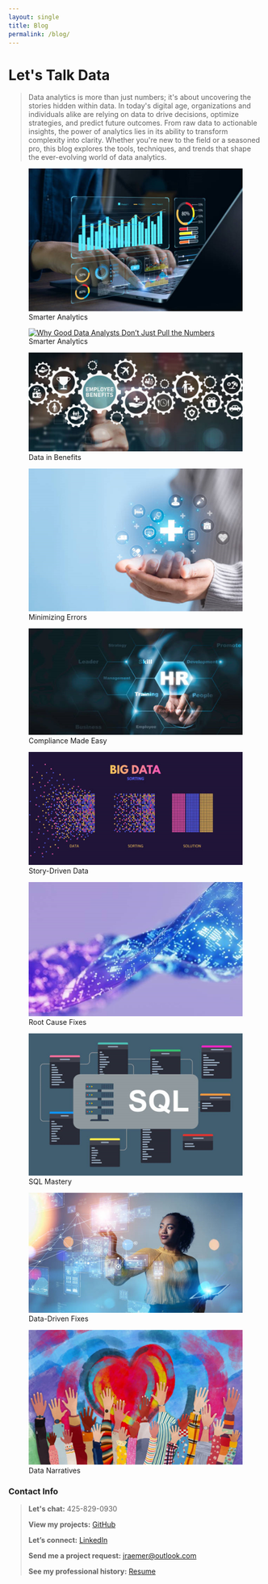 ```yaml
---
layout: single
title: Blog
permalink: /blog/
---
```


# Let's Talk Data

> Data analytics is more than just numbers; it's about uncovering the stories hidden within data. In today's digital age, organizations and individuals alike are relying on data to drive decisions, optimize strategies, and predict future outcomes. From raw data to actionable insights, the power of analytics lies in its ability to transform complexity into clarity. Whether you're new to the field or a seasoned pro, this blog explores the tools, techniques, and trends that shape the ever-evolving world of data analytics.

<div class="gallery">
  <figure>
  <a href="_posts/2025-05-15-good_data_analysts.md">
  <img src="assets/images/Good_Data_Analysts.jpg" alt="Why Good Data Analysts Don’t Just Pull the Numbers" />
</a>
    <figcaption>Smarter Analytics</figcaption>
  </figure>
  </div>

<div class="gallery">
  <figure>
  <a href="{{ '/_posts/2025-05-15-good_data_analysts/' | relative_url }}">
  <img src="{{ '/assets/images/Good_Data_Analysts.jpg' | relative_url }}" alt="Why Good Data Analysts Don’t Just Pull the Numbers" />
</a>
    <figcaption>Smarter Analytics</figcaption>
  </figure>
  </div>
  

<div class="gallery">
  <figure>
  <a href="_posts/2025-04-15-benefits.md">
  <img src="assets/images/Benefits.jpg" alt="Using Data to Solve Real Problems in Benefits Administration" />
</a>
    <figcaption>Data in Benefits</figcaption>
  </figure>
  </div>

<div class="gallery">
  <figure>
  <a href="_posts/2025-07-31-reducing_errors.md">
  <img src="assets/images/Reducing_Errors.jpg" alt="Reducing Participant Errors in Benefits Administration" />
</a>
    <figcaption>Minimizing Errors</figcaption>
  </figure>
  </div>

<div class="gallery">
  <figure>
  <a href="_posts/2025-03-15-compliance.md">
  <img src="assets/images/Compliance.jpg" alt="Preventing Compliance Gaps with Data-Driven Audits" />
</a>
    <figcaption>Compliance Made Easy</figcaption>
  </figure>
  </div>

<div class="gallery">
  <figure>
  <a href="_posts/2025-07-15-story_telling.md">
  <img src="assets/images/Story_Telling.jpg" alt="Beyond the Dashboard: Telling a Story with Data" />
</a>
    <figcaption>Story-Driven Data</figcaption>
  </figure>
  </div>

<div class="gallery">
  <figure>
  <a href="_posts/2025-01-15-root_cause.md">
  <img src="assets/images/Root_Cause.jpg" alt="Reducing Support Volume by Fixing the Root Cause" />
</a>
    <figcaption>Root Cause Fixes</figcaption>
  </figure>
  </div>

<div class="gallery">
  <figure>
  <a href="_posts/2025-02-15-sql.md">
  <img src="assets/images/SQL.jpg" alt="Beyond the Query: Building Better Databases with SQL" />
</a>
    <figcaption>SQL Mastery</figcaption>
  </figure>
  </div>

<div class="gallery">
  <figure>
  <a href="_posts/2025-06-15-reducing_errors_2.md">
  <img src="assets/images/Reducing_Errors_2.jpg" alt="Reducing Preventable Participant Errors with Data" />
</a>
    <figcaption>Data-Driven Fixes</figcaption>
  </figure>
  </div>

<div class="gallery">
  <figure>
  <a href="_posts/2025-08-13-story_telling_2.md">
  <img src="assets/images/Story_Telling_2.jpg" alt="Turning Numbers into Narratives: The Art of Data Storytelling" />
</a>
    <figcaption>Data Narratives</figcaption>
  </figure>
  </div>





### Contact Info
> **Let's chat:** 425-829-0930
> 
> **View my projects:** [GitHub](https://github.com/JerricaRaemer)
> 
> **Let’s connect:** [LinkedIn](https://www.linkedin.com/in/jerrica-raemer/)
>
> **Send me a project request:** jraemer@outlook.com
>
> **See my professional history:** [Resume](https://jerricaraemer.github.io/)
